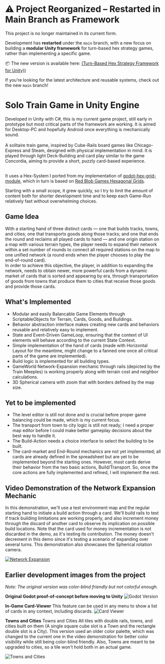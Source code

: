 # ⚠️ Project Reorganized – Restarted in Main Branch as Framework

This project is no longer maintained in its current form.

Development has **restarted** under the `main` branch, with a new focus on building a **modular Unity framework** for turn-based hex strategy games, rather than implementing a specific game.

📦 The new version is available here: [(Turn-Based Hex Strategy Framework for Unity))](https://github.com/AriJalk/unity-hex-game-engine/tree/main)

If you’re looking for the latest architecture and reusable systems, check out the new `main` branch!


# Solo Train Game in Unity Engine

Developed in Unity with C#, this is my current game project, still early in prototype but most critical parts of the framework are working. It is aimed for Desktop-PC and hopefully Android once everything is mechanically sound.</br></br>
A solitaire train game, inspired by Cube-Rails board games like Chicago-Express and Steam, designed with physical implementation in mind. It is played through light Deck-Building and card play similar to the game Concordia, aiming to provide a short, puzzly card-based experience.</br></br>

It uses a Hex-System I ported from my implementation of [godot-hex-grid-module](https://github.com/AriJalk/godot-hex-grid-module), which in turn is based on [Red Blob Games Hexagonal Grids](https://www.redblobgames.com/grids/hexagons).

Starting with a small scope, it grew quickly, so I try to limit the amount of content both for shorter development time and to keep each Game-Run relatively fast without overwhelming choices.

## Game Idea

With a starting hand of three distinct cards — one that builds tracks, towns, and cities; one that transports goods along those tracks; and one that ends the round and reclaims all played cards to hand — and one origin station on a map with various terrain types, the player needs to expand their network within a set number of rounds to connect all required stations on the map to one unified network (a round ends when the player chooses to play the end-of-round card).</br>
In order to achieve this objective, the player, in addition to expanding the network, needs to obtain newer, more powerful cards from a dynamic market of cards that is sorted and appearing by era, through transportation of goods from towns that produce them to cities that receive those goods and provide those cards.

## What's Implemented

* Modular and easily Balancable Game Elements through ScriptableObjects for Terrain, Cards, Goods, and Buildings.
* Behavior abstraction interface makes creating new cards and behaviors reusable and relatively easy to implement.
* State and Event-Driven GameLoop, ensuring that the context of UI elements will behave according to the current State Context.
* Simple implementation of the hand of cards (made with Horizontal Layout for the meantime, might change to a fanned one once all critical parts of the game are implemented).
* Build logic is implemented for all building types.
* GameWorld Network-Expansion mechanic through rails (depicted by the Train Meeples) is working properly along with terrain cost and neighbor calculations.
* 3D Spherical camera with zoom that with borders defined by the map size.

## Yet to be implemented

* The level editor is still not done and is crucial before proper game balancing could be made, which is my current focus.
* The transport from town to city logic is still not ready; I need a proper map editor before I could make better gameplay decisions about the best way to handle it.
* The Build-Action needs a choice interface to select the building to be built.
* The card-market and End-Round mechanics are not yet implemented; all cards are already defined in the spreadsheet but are yet to be implemented beyond the starting ones. However, most cards derive their behavior from the two basic actions, Build/Transport. So, once the core actions are fully implemented and refined, I will implement the rest.

## Video Demonstration of the Network Expansion Mechanic

In this demonstration, we'll use a test environment map and the regular starting hand to initiate a build action through a card. We'll build rails to test if track building limitations are working properly, and also increment money through the discard of another card to observe its implication on possible build locations. Note that the card used for money incrementation is not discarded in the demo, as it's testing its contribution. The money doesn't decrement in this demo since it's testing a scenario of expanding over several turns. This demonstration also showcases the Spherical rotation camera.


[![Network Expansion](https://img.youtube.com/vi/4NCJbKw9o4U/0.jpg)](https://www.youtube.com/watch?v=4NCJbKw9o4U)

## Earlier development images from the project
*Note: The original version was color-blind friendly but not colorful enough.*

**Original Godot proof-of-concept before moving to Unity**
![Godot Version](ReadmeImages/SoloTrainGame_Godot.PNG)

**In-Game Card-Viewer**
This feature can be used in any menu to show a list of cards in any context, including discards.
![Card Viewer](ReadmeImages/SoloTrainGame_CardViewer.png)

**Towns and Cities**
Towns and Cities All tiles with double rails, towns, and cities built on them (A single square cube slot is a Town and the rectangle double slot is a City). This version used an older color palette, which was changed to the current one in the video demonstration for better color visibility while still being color-blind friendly. Also, Towns are meant to be upgraded to cities, so a tile won't hold both in an actual game.

![Towns and Cities](ReadmeImages/SoloTrainGame_TownsCities.png)
